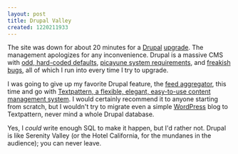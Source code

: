 ```yaml
---
layout: post
title: Drupal Valley
created: 1220211933
---
```

The site was down for about 20 minutes for a [Drupal](http://drupal.org/) [upgrade](http://drupal.org/drupal-6.4).  The management apologizes for any inconvenience.  <!--break-->Drupal is a massive CMS with [odd, hard-coded defaults](http://drupal.org/node/118901), [picayune system requirements](http://drupal.org/node/186668), and [freakish](http://drupal.org/node/273871) [bugs](http://drupal.org/node/82690), all of which I run into every time I try to upgrade.

I was going to give up my favorite Drupal feature, the [feed aggregator](/aggregator), this time and go with [Textpattern, a flexible, elegant, easy-to-use content management system](http://textpattern.com/).  I would certainly recommend it to anyone starting from scratch, but I wouldn't try to migrate even a simple [WordPress](http://wordpress.org/) blog to Textpattern, never mind a whole Drupal database.

Yes, I *could* write enough SQL to make it happen, but I'd rather not.  Drupal is like Serenity Valley (or the Hotel California, for the mundanes in the audience); you can never leave.
